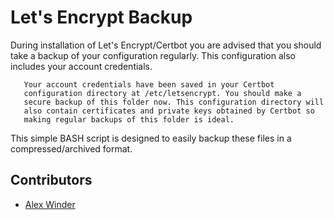 # Let's Encrypt Backup

During installation of Let's Encrypt/Certbot you are advised that you should take a backup of your configuration regularly. This configuration also includes your account credentials. 

```
   Your account credentials have been saved in your Certbot
   configuration directory at /etc/letsencrypt. You should make a
   secure backup of this folder now. This configuration directory will
   also contain certificates and private keys obtained by Certbot so
   making regular backups of this folder is ideal.
```

This simple BASH script is designed to easily backup these files in a compressed/archived format.

## Contributors

- [Alex Winder](https://www.alexwinder.uk) 